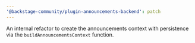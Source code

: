 ```yaml
---
'@backstage-community/plugin-announcements-backend': patch
---
```


An internal refactor to create the announcements context with persistence via the `buildAnnouncementsContext` function.
